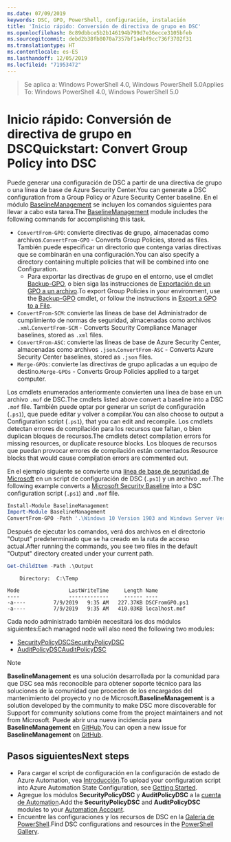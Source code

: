 ```yaml
---
ms.date: 07/09/2019
keywords: DSC, GPO, PowerShell, configuración, instalación
title: 'Inicio rápido: Conversión de directiva de grupo en DSC'
ms.openlocfilehash: 8c89dbbce5b2b146194b799d7e36ecce3105bfeb
ms.sourcegitcommit: debd2b38fb8070a7357bf1a4bf9cc736f3702f31
ms.translationtype: HT
ms.contentlocale: es-ES
ms.lasthandoff: 12/05/2019
ms.locfileid: "71953472"
---
```

> <span data-ttu-id="5bbc6-103">Se aplica a: Windows PowerShell 4.0, Windows PowerShell 5.0</span><span class="sxs-lookup"><span data-stu-id="5bbc6-103">Applies To: Windows PowerShell 4.0, Windows PowerShell 5.0</span></span>

# <a name="quickstart-convert-group-policy-into-dsc"></a><span data-ttu-id="5bbc6-104">Inicio rápido: Conversión de directiva de grupo en DSC</span><span class="sxs-lookup"><span data-stu-id="5bbc6-104">Quickstart: Convert Group Policy into DSC</span></span>

<span data-ttu-id="5bbc6-105">Puede generar una configuración de DSC a partir de una directiva de grupo o una línea de base de Azure Security Center.</span><span class="sxs-lookup"><span data-stu-id="5bbc6-105">You can generate a DSC configuration from a Group Policy or Azure Security Center baseline.</span></span> <span data-ttu-id="5bbc6-106">En el módulo [BaselineManagement](https://www.powershellgallery.com/packages/BaselineManagement) se incluyen los comandos siguientes para llevar a cabo esta tarea.</span><span class="sxs-lookup"><span data-stu-id="5bbc6-106">The [BaselineManagement](https://www.powershellgallery.com/packages/BaselineManagement) module includes the following commands for accomplishing this task.</span></span>

- <span data-ttu-id="5bbc6-107">`ConvertFrom-GPO`: convierte directivas de grupo, almacenadas como archivos.</span><span class="sxs-lookup"><span data-stu-id="5bbc6-107">`ConvertFrom-GPO` - Converts Group Policies, stored as files.</span></span> <span data-ttu-id="5bbc6-108">También puede especificar un directorio que contenga varias directivas que se combinarán en una configuración.</span><span class="sxs-lookup"><span data-stu-id="5bbc6-108">You can also specify a directory containing multiple policies that will be combined into one Configuration.</span></span>
  - <span data-ttu-id="5bbc6-109">Para exportar las directivas de grupo en el entorno, use el cmdlet [Backup-GPO](/powershell/module/grouppolicy/backup-gpo?view=win10-ps), o bien siga las instrucciones de [Exportación de un GPO a un archivo](/microsoft-desktop-optimization-pack/agpm/export-a-gpo-to-a-file).</span><span class="sxs-lookup"><span data-stu-id="5bbc6-109">To export Group Policies in your environment, use the [Backup-GPO](/powershell/module/grouppolicy/backup-gpo?view=win10-ps) cmdlet, or follow the instructions in [Export a GPO to a File](/microsoft-desktop-optimization-pack/agpm/export-a-gpo-to-a-file).</span></span>
- <span data-ttu-id="5bbc6-110">`ConvertFrom-SCM`: convierte las líneas de base del Administrador de cumplimiento de normas de seguridad, almacenadas como archivos `.xml`.</span><span class="sxs-lookup"><span data-stu-id="5bbc6-110">`ConvertFrom-SCM` - Converts Security Compliance Manager baselines, stored as `.xml` files.</span></span>
- <span data-ttu-id="5bbc6-111">`ConvertFrom-ASC`: convierte las líneas de base de Azure Security Center, almacenadas como archivos `.json`.</span><span class="sxs-lookup"><span data-stu-id="5bbc6-111">`ConvertFrom-ASC` - Converts Azure Security Center baselines, stored as `.json` files.</span></span>
- <span data-ttu-id="5bbc6-112">`Merge-GPOs`: convierte las directivas de grupo aplicadas a un equipo de destino.</span><span class="sxs-lookup"><span data-stu-id="5bbc6-112">`Merge-GPOs` - Converts Group Policies applied to a target computer.</span></span>

<span data-ttu-id="5bbc6-113">Los cmdlets enumerados anteriormente convierten una línea de base en un archivo `.mof` de DSC.</span><span class="sxs-lookup"><span data-stu-id="5bbc6-113">The cmdlets listed above convert a baseline into a DSC `.mof` file.</span></span> <span data-ttu-id="5bbc6-114">También puede optar por generar un script de configuración (`.ps1`), que puede editar y volver a compilar.</span><span class="sxs-lookup"><span data-stu-id="5bbc6-114">You can also choose to output a Configuration script (`.ps1`), that you can edit and recompile.</span></span> <span data-ttu-id="5bbc6-115">Los cmdlets detectan errores de compilación para los recursos que faltan, o bien duplican bloques de recursos.</span><span class="sxs-lookup"><span data-stu-id="5bbc6-115">The cmdlets detect compilation errors for missing resources, or duplicate resource blocks.</span></span> <span data-ttu-id="5bbc6-116">Los bloques de recursos que puedan provocar errores de compilación están comentados.</span><span class="sxs-lookup"><span data-stu-id="5bbc6-116">Resource blocks that would cause compilation errors are commented out.</span></span>

<span data-ttu-id="5bbc6-117">En el ejemplo siguiente se convierte una [línea de base de seguridad de Microsoft](https://www.microsoft.com/en-us/download/details.aspx?id=55319) en un script de configuración de DSC (`.ps1`) y un archivo `.mof`.</span><span class="sxs-lookup"><span data-stu-id="5bbc6-117">The following example converts a [Microsoft Security Baseline](https://www.microsoft.com/en-us/download/details.aspx?id=55319) into a DSC configuration script (`.ps1`) and `.mof` file.</span></span>

```powershell
Install-Module BaselineManagement
Import-Module BaselineManagement
ConvertFrom-GPO -Path '.\Windows 10 Version 1903 and Windows Server Version 1903 Security Baseline\GPOs\' -OutputConfigurationScript
```

<span data-ttu-id="5bbc6-118">Después de ejecutar los comandos, verá dos archivos en el directorio "Output" predeterminado que se ha creado en la ruta de acceso actual.</span><span class="sxs-lookup"><span data-stu-id="5bbc6-118">After running the commands, you see two files in the default "Output" directory created under your current path.</span></span>

```powershell
Get-ChildItem -Path .\Output
```

```Output
    Directory:  C:\Temp

Mode                LastWriteTime     Length Name
----                -------------     ------ ----
-a----         7/9/2019   9:35 AM   227.37KB DSCFromGPO.ps1
-a----         7/9/2019   9:35 AM   410.03KB localhost.mof
```

<span data-ttu-id="5bbc6-119">Cada nodo administrado también necesitará los dos módulos siguientes:</span><span class="sxs-lookup"><span data-stu-id="5bbc6-119">Each managed node will also need the following two modules:</span></span>

- [<span data-ttu-id="5bbc6-120">SecurityPolicyDSC</span><span class="sxs-lookup"><span data-stu-id="5bbc6-120">SecurityPolicyDSC</span></span>](https://www.powershellgallery.com/packages/SecurityPolicyDsc)
- [<span data-ttu-id="5bbc6-121">AuditPolicyDSC</span><span class="sxs-lookup"><span data-stu-id="5bbc6-121">AuditPolicyDSC</span></span>](https://www.powershellgallery.com/packages/AuditPolicyDsc)

> [!NOTE]
> <span data-ttu-id="5bbc6-122">**BaselineManagement** es una solución desarrollada por la comunidad para que DSC sea más reconocible para obtener soporte técnico para las soluciones de la comunidad que proceden de los encargados del mantenimiento del proyecto y no de Microsoft.</span><span class="sxs-lookup"><span data-stu-id="5bbc6-122">**BaselineManagement** is a solution developed by the community to make DSC more discoverable for Support for community solutions come from the project maintainers and not from Microsoft.</span></span> <span data-ttu-id="5bbc6-123">Puede abrir una nueva incidencia para **BaselineManagement** en [GitHub](https://github.com/microsoft/BaselineManagement).</span><span class="sxs-lookup"><span data-stu-id="5bbc6-123">You can open a new issue for **BaselineManagement** on [GitHub](https://github.com/microsoft/BaselineManagement).</span></span>

## <a name="next-steps"></a><span data-ttu-id="5bbc6-124">Pasos siguientes</span><span class="sxs-lookup"><span data-stu-id="5bbc6-124">Next steps</span></span>

- <span data-ttu-id="5bbc6-125">Para cargar el script de configuración en la configuración de estado de Azure Automation, vea [Introducción](/automation/automation-dsc-getting-started#importing-a-configuration-into-azure-automation).</span><span class="sxs-lookup"><span data-stu-id="5bbc6-125">To upload your configuration script into Azure Automation State Configuration, see [Getting Started](/automation/automation-dsc-getting-started#importing-a-configuration-into-azure-automation).</span></span>
- <span data-ttu-id="5bbc6-126">Agregue los módulos **SecurityPolicyDSC** y **AuditPolicyDSC** a la [cuenta de Automation](/azure/automation/shared-resources/modules).</span><span class="sxs-lookup"><span data-stu-id="5bbc6-126">Add the **SecurityPolicyDSC** and **AuditPolicyDSC** modules to your [Automation Account](/azure/automation/shared-resources/modules).</span></span>
- <span data-ttu-id="5bbc6-127">Encuentre las configuraciones y los recursos de DSC en la [Galería de PowerShell](https://www.powershellgallery.com/).</span><span class="sxs-lookup"><span data-stu-id="5bbc6-127">Find DSC configurations and resources in the [PowerShell Gallery](https://www.powershellgallery.com/).</span></span>
